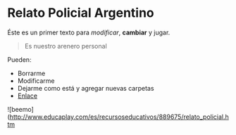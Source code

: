 # Relato Policial Argentino

Éste es un primer texto para *modificar*, **cambiar** y jugar.

> Es nuestro arenero personal

Pueden:

- Borrarme
- Modificarme
- Dejarme como está y agregar nuevas carpetas
- [Enlace](http://lomioesamateur.wordpress.com/el-cuento-del-mes/la-loca-y-el-relato-del-crimen-de-ricardo-piglia/)

![beemo](http://www.educaplay.com/es/recursoseducativos/889675/relato_policial.htm 

